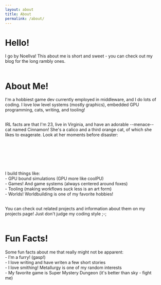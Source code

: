 ```yaml
---
layout: about
title: About
permalink: /about/
---
```


# Hello!
I go by Noellva! This about me is short and sweet - you can check out my blog for the long rambly ones.<br><br>

# About Me!
I'm a hobbiest game dev currently employed in middleware, and I do lots of coding. I love low level systems (mostly graphics), embedded GPU programming, cats, writing, and tooling! <br><br>

IRL facts are that I'm 23, live in Virginia, and have an adorable --menace-- cat named Cinnamon! She's a calico and a third orange cat, of which she likes to exagerate. Look at her moments before disaster:<br><br>
<br>
<p align="center">
  <img src="{{ site.baseurl }}/images/cinnamon.png" alt="">
</p>  <br><br>

I build things like:<br>
\- GPU bound simulations (GPU more like coolPU)<br>
\- Games! And game systems (always centered around foxes)<br>
\- Tooling (making workflows suck less is an art form)<br>
\- Worlds! Worldbuilding is one of my favorite hobbies!<br><br>

You can check out related projects and information about them on my projects page! Just don't judge my coding style ;-;<br><br>

# Fun Facts!
Some fun facts about me that really might not be apparent:<br>
\- I'm a furry! (gasp!)<br>
\- I love writing and have writen a few short stories<br>
\- I love smithing! Metallurgy is one of my random interests<br>
\- My favorite game is Super Mystery Dungeon (it's better than sky - fight me)<br>
